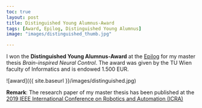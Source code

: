 ```yaml
---
toc: true
layout: post
title: Distinguished Young Alumnus-Award
tags: [Award, Epilog, Distinguished Young Alumnus]
image: "images/distinguished_thumb.jpg"

---
```


I won the **Distinguished Young Alumnus-Award** at the  [Epilog](http://www.informatik.tuwien.ac.at/studium/studierende/epilog/2017ws)
for my master thesis *Brain-inspired Neural Control*. The award was given by the TU Wien faculty of Informatics and is endowed 1.500 EUR. 

![award]({{ site.baseurl }}/images/distinguished.jpg)


**Remark**: 
The research paper of my master thesis has been published at the [2019 IEEE International Conference on Robotics and Automation (ICRA)](https://ieeexplore.ieee.org/document/8793840)